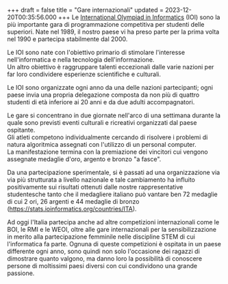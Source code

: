 +++
draft = false
title = "Gare internazionali"
updated = 2023-12-20T00:35:56.000
+++
Le <a href="https://ioinformatics.org/">International Olympiad in Informatics</a> (IOI) sono la più importante gara di programmazione competitiva per studenti delle superiori. Nate nel 1989, il nostro paese vi ha preso parte per la prima volta nel 1990 e partecipa stabilmente dal 2000.

Le IOI sono nate con l'obiettivo primario di stimolare l'interesse nell'informatica e nella tecnologia dell'informazione.<br/>Un altro obiettivo è raggruppare talenti eccezionali dalle varie nazioni per far loro condividere esperienze scientifiche e culturali.

Le IOI sono organizzate ogni anno da una delle nazioni partecipanti; ogni paese invia una propria delegazione composta da non più di quattro studenti di età inferiore ai 20 anni e da due adulti accompagnatori.

Le gare si concentrano in due giornate nell'arco di una settimana durante la quale sono previsti eventi culturali e ricreativi organizzati dal paese ospitante.<br/>Gli atleti competono individualmente cercando di risolvere i problemi di natura algoritmica assegnati con l'utilizzo di un personal computer.<br/>La manifestazione termina con la premiazione dei vincitori cui vengono assegnate medaglie d'oro, argento e bronzo "a fasce".

Da una partecipazione sperimentale, si è passati ad una organizzazione via via più strutturata a livello nazionale e tale cambiamento ha influito positivamente sui risultati ottenuti dalle nostre rappresentative studentesche tanto che il medagliere italiano può vantare ben 72 medaglie di cui 2 ori, 26 argenti e 44 medaglie di bronzo (https://stats.ioinformatics.org/countries/ITA).

Ad oggi l'Italia partecipa anche ad altre competizioni internazionali come le BOI, le RMI e le WEOI, oltre alle gare 
internazionali per la sensibilizzazione in merito alla partecipazione femminile nelle 
discipline STEM di cui l'informatica fa parte. Ognuna di queste competizioni è ospitata in un paese differente ogni anno, 
sono quindi non solo l'occasione dei ragazzi di dimostrare quanto valgono, ma danno loro la possibilità di conoscere  persone di moltissimi paesi diversi con cui condividono una grande passione.
